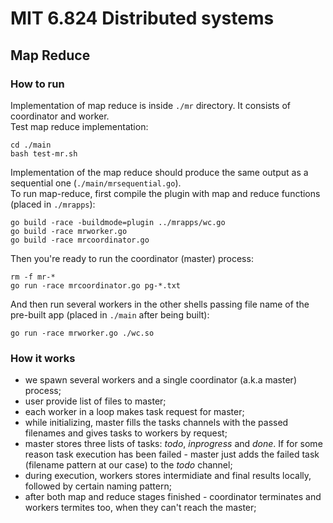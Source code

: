 # MIT 6.824 Distributed systems  

## Map Reduce  

### How to run  
Implementation of map reduce is inside `./mr` directory. It consists of coordinator and worker.  
Test map reduce implementation:  
```
cd ./main 
bash test-mr.sh
```  
Implementation of the map reduce should produce the same output as a sequential one (`./main/mrsequential.go`).  
To run map-reduce, first compile the plugin with map and reduce functions (placed in `./mrapps`):  
```
go build -race -buildmode=plugin ../mrapps/wc.go
go build -race mrworker.go
go build -race mrcoordinator.go
```  
Then you're ready to run the coordinator (master) process:
```
rm -f mr-*
go run -race mrcoordinator.go pg-*.txt
```  
And then run several workers in the other shells passing file name of the pre-built app (placed in `./main` after being built):  
```
go run -race mrworker.go ./wc.so
```  

### How it works  
  - we spawn several workers and a single coordinator (a.k.a master) process;  
  - user provide list of files to master;  
  - each worker in a loop makes task request for master;  
  - while initializing, master fills the tasks channels with the passed filenames and gives tasks to workers by request;  
  - master stores three lists of tasks: *todo*, *inprogress* and *done*. If for some reason task execution has been failed - master just adds the failed task (filename pattern at our case) to the *todo* channel;  
  - during execution, workers stores intermidiate and final results locally, followed by certain naming pattern;  
  - after both map and reduce stages finished - coordinator terminates and workers termites too, when they can't reach the master;  
